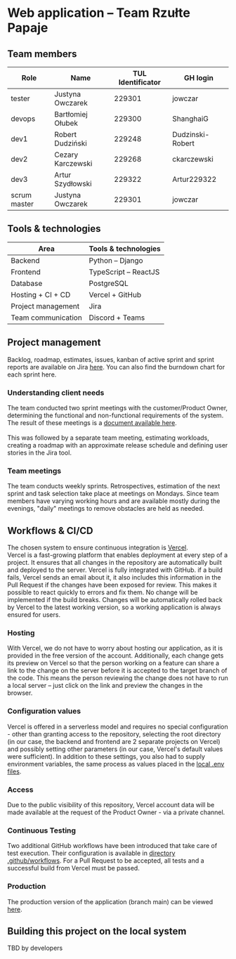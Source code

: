 # Web application – Team Rzułte Papaje

## Team members
Role | Name | TUL Identificator | GH login
--- | --- | --- | ---
tester | Justyna Owczarek | 229301 | jowczar
devops | Bartłomiej Ołubek | 229300 | ShanghaiG
dev1 | Robert Dudziński | 229248 | Dudzinski-Robert
dev2 | Cezary Karczewski | 229268 | ckarczewski
dev3 | Artur Szydłowski | 229322 | Artur229322
scrum master | Justyna Owczarek | 229301 | jowczar

## Tools & technologies 
Area | Tools & technologies
--- | ---
Backend | Python – Django
Frontend | TypeScript – ReactJS
Database | PostgreSQL
Hosting + CI + CD | Vercel + GitHub
Project management | Jira
Team communication | Discord + Teams

## Project management
Backlog, roadmap, estimates, issues, kanban of active sprint and sprint reports are available on Jira [here](https://politechnika.atlassian.net/jira/software/c/projects/ZPI/boards/1). You can also find the burndown chart for each sprint here.
<br>
### Understanding client needs
The team conducted two sprint meetings with the customer/Product Owner, determining the functional and non-functional requirements of the system. The result of these meetings is a [document available here](./RzultePapierze_zalozenia-v4.pdf).
<br><br>
This was followed by a separate team meeting, estimating workloads, creating a roadmap with an approximate release schedule and defining user stories in the Jira tool.
<br>
### Team meetings
The team conducts weekly sprints. Retrospectives, estimation of the next sprint and task selection take place at meetings on Mondays. Since team members have varying working hours and are available mostly during the evenings, "daily" meetings to remove obstacles are held as needed.
<br>

## Workflows & CI/CD
The chosen system to ensure continuous integration is [Vercel](https://vercel.com).
<br>
Vercel is a fast-growing platform that enables deployment at every step of a project. It ensures that all changes in the repository are automatically built and deployed to the server. Vercel is fully integrated with GitHub. if a build fails, Vercel sends an email about it, it also includes this information in the Pull Request if the changes have been exposed for review. This makes it possible to react quickly to errors and fix them. No change will be implemented if the build breaks. Changes will be automatically rolled back by Vercel to the latest working version, so a working application is always ensured for users.
<br>
### Hosting
With Vercel, we do not have to worry about hosting our application, as it is provided in the free version of the account. Additionally, each change gets its preview on Vercel so that the person working on a feature can share a link to the change on the server before it is accepted to the target branch of the code. This means the person reviewing the change does not have to run a local server – just click on the link and preview the changes in the browser.
<br>
### Configuration values
Vercel is offered in a serverless model and requires no special configuration - other than granting access to the repository, selecting the root directory (in our case, the backend and frontend are 2 separate projects on Vercel) and possibly setting other parameters (in our case, Vercel's default values were sufficient). In addition to these settings, you also had to supply environment variables, the same process as values placed in the [local .env files](#building-this-project-on-local-system).
<br>
### Access
Due to the public visibility of this repository, Vercel account data will be made available at the request of the Product Owner - via a private channel.
<br>
### Continuous Testing
Two additional GitHub workflows have been introduced that take care of test execution.
Their configuration is available in [directory .github/workflows](./.github/workflows/). For a Pull Request to be accepted, all tests and a successful build from Vercel must be passed.
<br>
### Production
The production version of the application (branch main) can be viewed [here](https://zpi-2022-zaoczni-rzulte-papaje.vercel.app/).
<br>

## Building this project on the local system
TBD by developers
